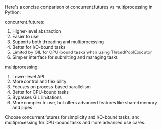 Here's a concise comparison of concurrent.futures vs multiprocessing in Python:

concurrent.futures:
1. Higher-level abstraction
2. Easier to use
3. Supports both threading and multiprocessing
4. Better for I/O-bound tasks
5. Limited by GIL for CPU-bound tasks when using ThreadPoolExecutor
6. Simpler interface for submitting and managing tasks

multiprocessing:
1. Lower-level API
2. More control and flexibility
3. Focuses on process-based parallelism
4. Better for CPU-bound tasks
5. Bypasses GIL limitations
6. More complex to use, but offers advanced features like shared memory and pipes

Choose concurrent.futures for simplicity and I/O-bound tasks, and multiprocessing for CPU-bound tasks and more advanced use cases.

